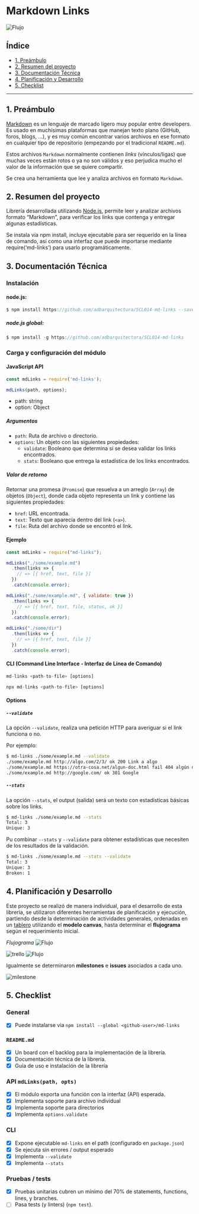 # Markdown Links

![Flujo ](./assets/images/logo.jpg)

## Índice

* [1. Preámbulo](#1-preámbulo)
* [2. Resumen del proyecto](#2-resumen-del-proyecto)
* [3. Documentación Técnica](#3-documentación-Técnica)
* [4. Planificación y Desarrollo](#4-planificación-y-desarrollo)
* [5. Checklist](#5-checklist)

***

## 1. Preámbulo

[Markdown](https://es.wikipedia.org/wiki/Markdown) es un lenguaje de marcado
ligero muy popular entre developers. Es usado en muchísimas plataformas que
manejan texto plano (GitHub, foros, blogs, ...), y es muy común
encontrar varios archivos en ese formato en cualquier tipo de repositorio
(empezando por el tradicional `README.md`).

Estos archivos `Markdown` normalmente contienen _links_ (vínculos/ligas) que
muchas veces están rotos o ya no son válidos y eso perjudica mucho el valor de
la información que se quiere compartir.

Se crea una herramienta que lee y analiza archivos
en formato `Markdown`.

## 2. Resumen del proyecto

Librería desarrollada utilizando  [Node.js](https://nodejs.org/), permite leer y analizar archivos formato “Markdown”, para verificar los links que contenga y entregar algunas estadísticas. 

Se instala vía npm install, incluye ejecutable para ser requerido en la línea de comando, así  como una interfaz que puede importarse mediante require(‘md-links’) para usarlo programáticamente.


## 3. Documentación Técnica

### Instalación

#### node.js:
```js
$ npm install https://github.com/adbarquitectura/SCL014-md-links --save 
```

##### node.js global:
```js
$ npm install -g https://github.com/adbarquitectura/SCL014-md-links 
```

### Carga y configuración del módulo

#### JavaScript API
```js
const mdLinks = require('md-links');

mdLinks(path, options);
```
* path: string  
* option: Object

##### Argumentos

* `path`: Ruta de archivo o directorio.
* `options`: Un objeto con las siguientes propiedades:
  - `validate`: Booleano que determina si se desea validar los links encontrados.
  - `stats`: Booleano que entrega la estadística de los links
    encontrados.

##### Valor de retorno

Retornar una promesa (`Promise`) que resuelva a un arreglo
(`Array`) de objetos (`Object`), donde cada objeto representa un link y contiene
las siguientes propiedades:

* `href`: URL encontrada.
* `text`: Texto que aparecía dentro del link (`<a>`).
* `file`: Ruta del archivo donde se encontró el link.

#### Ejemplo

```js
const mdLinks = require("md-links");

mdLinks("./some/example.md")
  .then(links => {
    // => [{ href, text, file }]
  })
  .catch(console.error);

mdLinks("./some/example.md", { validate: true })
  .then(links => {
    // => [{ href, text, file, status, ok }]
  })
  .catch(console.error);

mdLinks("./some/dir")
  .then(links => {
    // => [{ href, text, file }]
  })
  .catch(console.error);

```

#### CLI (Command Line Interface - Interfaz de Línea de Comando)

```js
md-links <path-to-file> [options]
```

```js
npx md-links <path-to-file> [options]
```

#### Options

##### `--validate`

La opción `--validate`, realiza una petición HTTP para
averiguar si el link funciona o no. 

Por ejemplo:

```sh
$ md-links ./some/example.md --validate
./some/example.md http://algo.com/2/3/ ok 200 Link a algo
./some/example.md https://otra-cosa.net/algun-doc.html fail 404 algún doc
./some/example.md http://google.com/ ok 301 Google
```

##### `--stats`

La opción `--stats`, el output (salida) será un texto con estadísticas básicas sobre los links.

```sh
$ md-links ./some/example.md --stats
Total: 3
Unique: 3
```

Pu combinar `--stats` y `--validate` para obtener estadísticas que necesiten de los resultados de la validación.

```sh
$ md-links ./some/example.md --stats --validate
Total: 3
Unique: 3
Broken: 1
```


## 4. Planificación y Desarrollo

Este proyecto se realizó de manera individual, para el desarrollo de esta librería, se utilizaron diferentes herramientas de planificación y ejecución, partiendo desde la determinación de actividades generales, ordenadas en un [tablero](https://trello.com/b/0tU3SAY9) utilizando el **modelo canvas**, hasta determinar el **flujograma** según el requerimiento inicial. 

*Flujograma*
![Flujo ](./assets/images/flujo.png)


![trello ](./assets/images/trello1.png)
![Flujo ](./assets/images/trello2.png)

Igualmente se determinaron **milestones** e **issues** asociados a cada uno. 

![milestone ](./assets/images/milestone.png)

## 5. Checklist

### General

* [X] Puede instalarse via `npm install --global <github-user>/md-links`

### `README.md`

* [X] Un board con el backlog para la implementación de la librería.
* [X] Documentación técnica de la librería.
* [X] Guía de uso e instalación de la librería

### API `mdLinks(path, opts)`

* [X] El módulo exporta una función con la interfaz (API) esperada.
* [X] Implementa soporte para archivo individual
* [X] Implementa soporte para directorios
* [X] Implementa `options.validate`

### CLI

* [X] Expone ejecutable `md-links` en el path (configurado en `package.json`)
* [X] Se ejecuta sin errores / output esperado
* [X] Implementa `--validate`
* [X] Implementa `--stats`

### Pruebas / tests

* [X] Pruebas unitarias cubren un mínimo del 70% de statements, functions,
  lines, y branches.
* [ ] Pasa tests (y linters) (`npm test`).